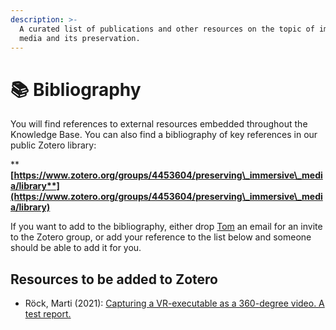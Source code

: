 ```yaml
---
description: >-
  A curated list of publications and other resources on the topic of immersive
  media and its preservation.
---
```


# 📚 Bibliography

You will find references to external resources embedded throughout the Knowledge Base. You can also find a bibliography of key references in our public Zotero library:&#x20;

****[**https://www.zotero.org/groups/4453604/preserving\_immersive\_media/library**](https://www.zotero.org/groups/4453604/preserving\_immersive\_media/library)****

If you want to add to the bibliography, either drop [Tom](contributors/tom-ensom.md) an email for an invite to the Zotero group, or add your reference to the list below and someone should be able to add it for you.&#x20;

## Resources to be added to Zotero

* Röck, Marti (2021): [Capturing a VR-executable as a 360-degree video. A test report.](https://cms.hek.ch/files/downloads/211130\_Case\_study\_Melodie\_Mousset\_Organ\_Island.pdf)

